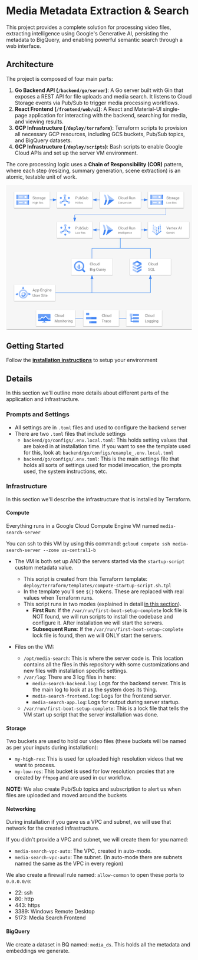 <!--
 Copyright 2024 Google, LLC
 
 Licensed under the Apache License, Version 2.0 (the "License");
 you may not use this file except in compliance with the License.
 You may obtain a copy of the License at
 
     https://www.apache.org/licenses/LICENSE-2.0
 
 Unless required by applicable law or agreed to in writing, software
 distributed under the License is distributed on an "AS IS" BASIS,
 WITHOUT WARRANTIES OR CONDITIONS OF ANY KIND, either express or implied.
 See the License for the specific language governing permissions and
 limitations under the License.
-->
# Media Metadata Extraction & Search

This project provides a complete solution for processing video files, extracting intelligence using Google's Generative AI, persisting the metadata to BigQuery, and enabling powerful semantic search through a web interface.

## Architecture

The project is composed of four main parts:

1.  **Go Backend API (`/backend/go/server`)**: A Go server built with Gin that exposes a REST API for file uploads and media search. It listens to Cloud Storage events via Pub/Sub to trigger media processing workflows.
1.  **React Frontend (`/frontend/web/ui`)**: A React and Material-UI single-page application for interacting with the backend, searching for media, and viewing results.
1.  **GCP Infrastructure (`/deploy/terraform`)**: Terraform scripts to provision all necessary GCP resources, including GCS buckets, Pub/Sub topics, and BigQuery datasets.
1.  **GCP Infrastructure (`/deploy/scripts`)**: Bash scripts to enable Google Cloud APIs and set up the server VM environment.

The core processing logic uses a **Chain of Responsibility (COR)** pattern, where each step (resizing, summary generation, scene extraction) is an atomic, testable unit of work.

![Media Search Architecture](./images/media-search-architecture.png)

## Getting Started

Follow the **[installation instructions](./install.md)** to setup your environment

## Details

In this section we'll outline more details about different parts of the application and infrastructure.

### Prompts and Settings

- All settings are in `.toml` files and used to configure the backend server
- There are two `.toml` files that include settings
    - `backend/go/configs/.env.local.toml`: This holds setting values that are baked in at installation time. If you want to see the template used for this, look at: `backend/go/configs/example_.env.local.toml`
    - `backend/go/configs/.env.toml`: This is the main settings file that holds all sorts of settings used for model invocation, the prompts used, the system instructions, etc.

### Infrastructure

In this section we'll describe the infrastructure that is installed by Terraform.

#### Compute

Everything runs in a Google Cloud Compute Engine VM named `media-search-server`

You can ssh to this VM by using this command:
    ```
    gcloud compute ssh media-search-server --zone us-central1-b
    ```

- The VM is both set up AND the servers started via the `startup-script` custom metadata value.
    - This script is created from this Terraform template: `deploy/terraform/templates/compute-startup-script.sh.tpl`
    - In the template you'll see `${}` tokens. These are replaced with real values when Terraform runs.
    - This script runs in two modes (explained in detail [in this section](./install.md#media-search-app---what-was-installed)).
        - **First Run**: If the `/var/run/first-boot-setup-complete` lock file is NOT found, we will run scripts to install the codebase and configure it. After installation we will start the servers.
        - **Subsequent Runs**: If the `/var/run/first-boot-setup-complete` lock file is found, then we will ONLY start the servers.

- Files on the VM:
    - `/opt/media-search`: This is where the server code is. This location contains all the files in this repository with some customizations and new files with installation specific settings.
    - `/var/log`: There are 3 log files in here:
        - `media-search-backend.log`: Logs for the backend server. This is the main log to look at as the system does its thing.
        - `media-search-frontend.log`: Logs for the frontend server.
        - `media-search-app.log`: Logs for output during server startup.
    - `/var/run/first-boot-setup-complete`: This is a lock file that tells the VM start up script that the server installation was done.

#### Storage

Two buckets are used to hold our video files (these buckets will be named as per your inputs during installation):

- `my-high-res`: This is used for uploaded high resolution videos that we want to process.
- `my-low-res`: This bucket is used for low resolution proxies that are created by `ffmpeg` and are used in our workflow.

**NOTE:** We also create Pub/Sub topics and subscription to alert us when files are uploaded and moved around the buckets

#### Networking

During installation if you gave us a VPC and subnet, we will use that network for the created infrastructure.

If you didn't provide a VPC and subnet, we will create them for you named:
- `media-search-vpc-auto`: The VPC, created in auto-mode.
- `media-search-vpc-auto`: The subnet. (In auto-mode there are subnets named the same as the VPC in every region)

We also create a firewall rule named: `allow-common` to open these ports to `0.0.0.0/0`:
- 22: ssh
- 80: http
- 443: https
- 3389: Windows Remote Desktop
- 5173: Media Search Frontend

#### BigQuery

We create a dataset in BQ named: `media_ds`. This holds all the metadata and embeddings we generate.
